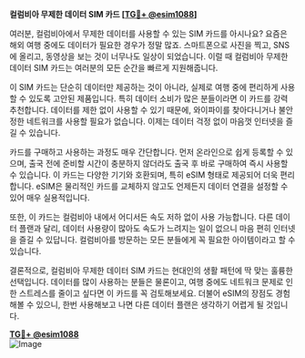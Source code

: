 **컬럼비아 무제한 데이터 SIM 카드 [[TG💪+ @esim1088](https://t.me/s/esim1088)]**

여러분, 컬럼비아에서 무제한 데이터를 사용할 수 있는 SIM 카드를 아시나요? 요즘은 해외 여행 중에도 데이터가 필요한 경우가 정말 많죠. 스마트폰으로 사진을 찍고, SNS에 올리고, 동영상을 보는 것이 너무나도 일상이 되었습니다. 이럴 때 컬럼비아 무제한 데이터 SIM 카드는 여러분의 모든 순간을 빠르게 지원해줍니다.

이 SIM 카드는 단순히 데이터만 제공하는 것이 아니라, 실제로 여행 중에 편리하게 사용할 수 있도록 고안된 제품입니다. 특히 데이터 소비가 많은 분들이라면 이 카드를 강력 추천합니다. 데이터를 제한 없이 사용할 수 있기 때문에, 와이파이를 찾아다니거나 불안정한 네트워크를 사용할 필요가 없습니다. 이제는 데이터 걱정 없이 마음껏 인터넷을 즐길 수 있습니다.

카드를 구매하고 사용하는 과정도 매우 간단합니다. 먼저 온라인으로 쉽게 등록할 수 있으며, 출국 전에 준비할 시간이 충분하지 않더라도 출국 후 바로 구매하여 즉시 사용할 수 있습니다. 이 카드는 다양한 기기와 호환되며, 특히 eSIM 형태로 제공되어 더욱 편리합니다. eSIM은 물리적인 카드를 교체하지 않고도 언제든지 데이터 연결을 설정할 수 있어 매우 실용적입니다.

또한, 이 카드는 컬럼비아 내에서 어디서든 속도 저하 없이 사용 가능합니다. 다른 데이터 플랜과 달리, 데이터 사용량이 많아도 속도가 느려지는 일이 없으니 마음 편히 인터넷을 즐길 수 있답니다. 컬럼비아를 방문하는 모든 분들에게 꼭 필요한 아이템이라고 할 수 있습니다.

결론적으로, 컬럼비아 무제한 데이터 SIM 카드는 현대인의 생활 패턴에 딱 맞는 훌륭한 선택입니다. 데이터를 많이 사용하는 분들은 물론이고, 여행 중에도 네트워크 문제로 인한 스트레스를 줄이고 싶다면 이 카드를 꼭 검토해보세요. 더불어 eSIM의 장점도 경험해볼 수 있으니, 한번 사용해보고 나면 다른 데이터 플랜은 생각하기 어렵게 될 것입니다.

**[TG💪+ @esim1088](https://t.me/s/esim1088)**  
![Image](https://i.postimg.cc/Y0z9fWf4/image.png)